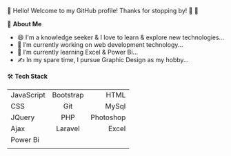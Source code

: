
👋 Hello! Welcome to my GitHub profile! Thanks for stopping by! 🤩 🤩  

<!--
**himanisr/himanisr** is a ✨ _special_ ✨ repository because its `README.md` (this file) appears on your GitHub profile.-->

💬  **About Me**

- 😄 I'm a knowledge seeker & I love to learn & explore new technologies...
- 🔭 I’m currently working on web development technology...
- 🌱 I’m currently learning Excel & Power Bi...
- ✍️ In my spare time, I pursue Graphic Design as my hobby...
<!----- 👯 I’m looking to collaborate on ...
- 🤔 I’m looking for help with ...
- 💬 Ask me about ...
- 📫 How to reach me: ...
- 😄 Pronouns: ...
- ⚡ Fun fact: ...
Check out my portfolio website to get to know my tech stack and some other cool stuff.


> I am a quote to give context
* [ ] Item 2
   * [x] Sub Item 2b
* [ ] Item 1
This is a [link](https://mlh.io)

JavaScript, Bootstrap,
HTML,  CSS,  Git,  GitHub,
Visual Studio Code, Photoshop-->
🛠  **Tech Stack**

|  |  |  |
| :--- | :---: | ---: |
| JavaScript | Bootstrap | HTML |
| CSS | Git |  MySql |
| JQuery | PHP | Photoshop|
| Ajax |Laravel  | Excel |
| Power Bi |
|  |   |  |

